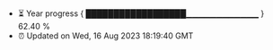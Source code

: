 - ⏳ Year progress { ██████████████████▁▁▁▁▁▁▁▁▁▁▁▁ } 62.40 %
- ⏰ Updated on Wed, 16 Aug 2023 18:19:40 GMT

